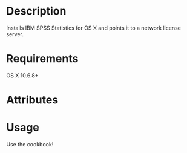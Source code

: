 Description
===========
Installs IBM SPSS Statistics for OS X and points it to a network license server.

Requirements
============
OS X 10.6.8+

Attributes
==========

Usage
=====
Use the cookbook!
